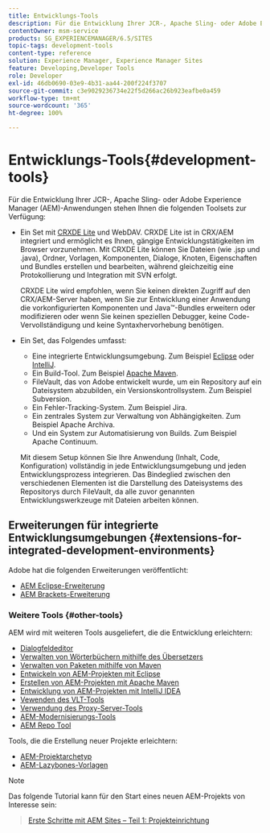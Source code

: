 ```yaml
---
title: Entwicklungs-Tools
description: Für die Entwicklung Ihrer JCR-, Apache Sling- oder Adobe Experience Manager-Anwendungen stehen mehrere Toolsets zur Verfügung.
contentOwner: msm-service
products: SG_EXPERIENCEMANAGER/6.5/SITES
topic-tags: development-tools
content-type: reference
solution: Experience Manager, Experience Manager Sites
feature: Developing,Developer Tools
role: Developer
exl-id: 46db0690-03e9-4b31-aa44-200f224f3707
source-git-commit: c3e9029236734e22f5d266ac26b923eafbe0a459
workflow-type: tm+mt
source-wordcount: '365'
ht-degree: 100%

---
```


# Entwicklungs-Tools{#development-tools}

Für die Entwicklung Ihrer JCR-, Apache Sling- oder Adobe Experience Manager (AEM)-Anwendungen stehen Ihnen die folgenden Toolsets zur Verfügung:

* Ein Set mit [CRXDE Lite](/help/sites-developing/developing-with-crxde-lite.md) und WebDAV. CRXDE Lite ist in CRX/AEM integriert und ermöglicht es Ihnen, gängige Entwicklungstätigkeiten im Browser vorzunehmen. Mit CRXDE Lite können Sie Dateien (wie .jsp und .java), Ordner, Vorlagen, Komponenten, Dialoge, Knoten, Eigenschaften und Bundles erstellen und bearbeiten, während gleichzeitig eine Protokollierung und Integration mit SVN erfolgt.

  CRXDE Lite wird empfohlen, wenn Sie keinen direkten Zugriff auf den CRX/AEM-Server haben, wenn Sie zur Entwicklung einer Anwendung die vorkonfigurierten Komponenten und Java™-Bundles erweitern oder modifizieren oder wenn Sie keinen speziellen Debugger, keine Code-Vervollständigung und keine Syntaxhervorhebung benötigen.

* Ein Set, das Folgendes umfasst:
   * Eine integrierte Entwicklungsumgebung. Zum Beispiel [Eclipse](/help/sites-developing/howto-projects-eclipse.md) oder [IntelliJ](/help/sites-developing/ht-intellij.md).
   * Ein Build-Tool. Zum Beispiel [Apache Maven](/help/sites-developing/ht-projects-maven.md).
   * FileVault, das von Adobe entwickelt wurde, um ein Repository auf ein Dateisystem abzubilden, ein Versionskontrollsystem. Zum Beispiel Subversion.
   * Ein Fehler-Tracking-System. Zum Beispiel Jira.
   * Ein zentrales System zur Verwaltung von Abhängigkeiten. Zum Beispiel Apache Archiva.
   * Und ein System zur Automatisierung von Builds. Zum Beispiel Apache Continuum.

  Mit diesem Setup können Sie Ihre Anwendung (Inhalt, Code, Konfiguration) vollständig in jede Entwicklungsumgebung und jeden Entwicklungsprozess integrieren. Das Bindeglied zwischen den verschiedenen Elementen ist die Darstellung des Dateisystems des Repositorys durch FileVault, da alle zuvor genannten Entwicklungswerkzeuge mit Dateien arbeiten können.

## Erweiterungen für integrierte Entwicklungsumgebungen {#extensions-for-integrated-development-environments}

Adobe hat die folgenden Erweiterungen veröffentlicht:

* [AEM Eclipse-Erweiterung](/help/sites-developing/aem-eclipse.md)
* [AEM Brackets-Erweiterung](/help/sites-developing/aem-brackets.md)

### Weitere Tools {#other-tools}

AEM wird mit weiteren Tools ausgeliefert, die die Entwicklung erleichtern:

* [Dialogfeldeditor](/help/sites-developing/dialog-editor.md)
* [Verwalten von Wörterbüchern mithilfe des Übersetzers](/help/sites-developing/i18n-translator.md)
* [Verwalten von Paketen mithilfe von Maven](/help/sites-developing/vlt-mavenplugin.md)
* [Entwickeln von AEM-Projekten mit Eclipse](/help/sites-developing/howto-projects-eclipse.md)
* [Erstellen von AEM-Projekten mit Apache Maven](/help/sites-developing/ht-projects-maven.md)
* [Entwicklung von AEM-Projekten mit IntelliJ IDEA](/help/sites-developing/ht-intellij.md)
* [Vewenden des VLT-Tools](/help/sites-developing/ht-vlttool.md)
* [Verwendung des Proxy-Server-Tools](/help/sites-developing/ht-proxy-server.md)
* [AEM-Modernisierungs-Tools](/help/sites-developing/modernization-tools.md)
* [AEM Repo Tool](/help/sites-developing/aem-repo-tool.md)

Tools, die die Erstellung neuer Projekte erleichtern:

* [AEM-Projektarchetyp](https://github.com/adobe/aem-project-archetype)
* [AEM-Lazybones-Vorlagen](https://github.com/Adobe-Consulting-Services/lazybones-aem-templates)

>[!NOTE]
>
>Das folgende Tutorial kann für den Start eines neuen AEM-Projekts von Interesse sein:
>>[Erste Schritte mit AEM Sites – Teil 1: Projekteinrichtung](https://helpx.adobe.com/de/experience-manager/kt/sites/using/getting-started-wknd-tutorial-develop/part1.html)
